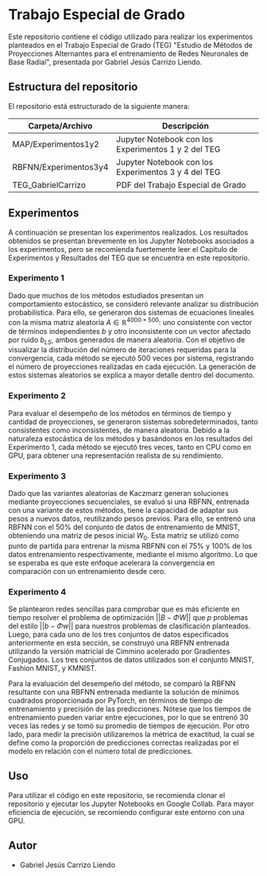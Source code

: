 # Trabajo Especial de Grado

Este repositorio contiene el código utilizado para realizar los experimentos planteados en el Trabajo Especial de Grado (TEG) "Estudio de Métodos de Proyecciones Alternantes para el entrenamiento de Redes Neuronales de Base Radial", presentada por Gabriel Jesús Carrizo Liendo.

## Estructura del repositorio

El repositorio está estructurado de la siguiente manera:

| Carpeta/Archivo       | Descripción                                         |
| --------------------- | --------------------------------------------------- |
| MAP/Experimentos1y2   | Jupyter Notebook con los Experimentos 1 y 2 del TEG |
| RBFNN/Experimentos3y4 | Jupyter Notebook con los Experimentos 3 y 4 del TEG |
| TEG_GabrielCarrizo    | PDF del Trabajo Especial de Grado                   |

## Experimentos

A continuación se presentan los experimentos realizados. Los resultados obtenidos se presentan brevemente en los Jupyter Notebooks asociados a los experimentos, pero se recomienda fuertemente leer el Capitulo de Experimentos y Resultados del TEG que se encuentra en este repositorio.

### Experimento 1
Dado que muchos de los métodos estudiados presentan un comportamiento estocástico, se consideró relevante analizar su distribución probabilística. Para ello, se generaron dos sistemas de ecuaciones lineales con la misma matriz aleatoria $A \in \mathbb{R}^{4000 \times 500}$: uno consistente con vector de términos independientes $b$ y otro inconsistente con un vector afectado por ruido $b_{LS}$, ambos generados de manera aleatoria. Con el objetivo de visualizar la distribución del número de iteraciones requeridas para la convergencia, cada método se ejecutó 500 veces por sistema, registrando el número de proyecciones realizadas en cada ejecución. La generación de estos sistemas aleatorios se explica a mayor detalle dentro del documento.

### Experimento 2
Para evaluar el desempeño de los métodos en términos de tiempo y cantidad de proyecciones, se generaron sistemas sobredeterminados, tanto consistentes como inconsistentes, de manera aleatoria. Debido a la naturaleza estocástica de los métodos y basándonos en los resultados del Experimento 1, cada método se ejecutó tres veces, tanto en CPU como en GPU, para obtener una representación realista de su rendimiento.

### Experimento 3
Dado que las variantes aleatorias de Kaczmarz generan soluciones mediante proyecciones secuenciales, se evaluó si una RBFNN, entrenada con una variante de estos métodos, tiene la capacidad de adaptar sus pesos a nuevos datos, reutilizando pesos previos.  Para ello, se entrenó una RBFNN con el 50\% del conjunto de datos de entrenamiento de MNIST, obteniendo una matriz de pesos inicial $W_0$. Esta matriz se utilizó como punto de partida para entrenar la misma RBFNN con el 75\% y 100\% de los datos entrenamiento  respectivamente, mediante el mismo algoritmo. Lo que se esperaba es que este enfoque acelerara la convergencia en comparación con un entrenamiento desde cero.

### Experimento 4
Se plantearon redes sencillas para comprobar que es más eficiente en tiempo resolver el problema de optimización $||B - \Phi W||$ que $p$ problemas del estilo $||b - \Phi w||$ para nuestros problemas de clasificación planteados. Luego, para cada uno de los tres conjuntos de datos especificados anteriormente en esta sección, se construyó una RBFNN entrenada utilizando la versión matricial de Cimmino acelerado por Gradientes Conjugados. Los tres conjuntos de datos utilizados son el conjunto MNIST, Fashion MNIST, y KMNIST.

Para la evaluación del desempeño del método, se comparó la RBFNN resultante con una RBFNN entrenada mediante la solución de mínimos cuadrados proporcionada por PyTorch, en términos de tiempo de entrenamiento y precisión de las predicciones. Nótese que los tiempos de entrenamiento pueden variar entre ejecuciones, por lo que se entrenó $30$ veces las redes y  se tomó su promedio de tiempos de ejecución. Por otro lado, para medir la precisión utilizaremos la métrica de exactitud, la cual se define como la proporción de predicciones correctas realizadas por el modelo en relación con el número total de predicciones.

## Uso

Para utilizar el código en este repositorio, se recomienda clonar el repositorio y ejecutar los Jupyter Notebooks en Google Collab. Para mayor eficiencia de ejecución, se recomiendo configurar este entorno con una GPU.

## Autor

- Gabriel Jesús Carrizo Liendo
